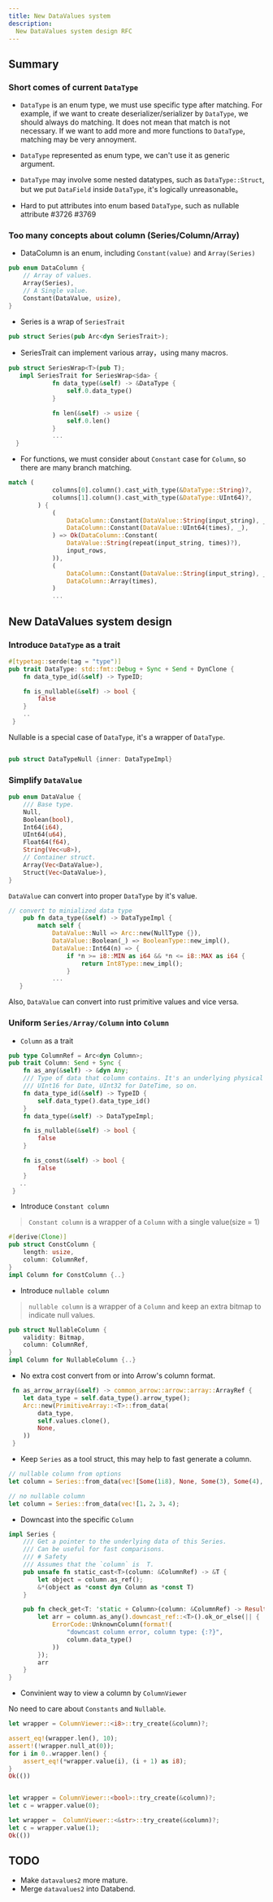 ```yaml
---
title: New DataValues system
description:
  New DataValues system design RFC
---
```


## Summary

### Short comes of current `DataType`


- `DataType` is an enum type, we must use specific type after matching. For example, if we want to create deserializer/serializer by `DataType`, we should always do matching. It does not mean that match is not necessary. If we want to add more and more functions to `DataType`, matching may be very annoyment.

- `DataType` represented as enum type, we can't use it as generic argument.

- `DataType` may involve some nested datatypes, such as `DataType::Struct`, but we put `DataField` inside `DataType`, it's logically unreasonable。

- Hard to put attributes into enum based `DataType`, such as nullable attribute #3726 #3769

### Too many concepts about column (Series/Column/Array)

-  DataColumn is an enum, including `Constant(value)` and `Array(Series)`
```rust
pub enum DataColumn {
    // Array of values.
    Array(Series),
    // A Single value.
    Constant(DataValue, usize),
}
```

- Series is a wrap of `SeriesTrait`
```rust
pub struct Series(pub Arc<dyn SeriesTrait>);
```

- SeriesTrait can implement various array，using many macros.

```rust
pub struct SeriesWrap<T>(pub T);
   impl SeriesTrait for SeriesWrap<$da> {
            fn data_type(&self) -> &DataType {
                self.0.data_type()
            }

            fn len(&self) -> usize {
                self.0.len()
            }
            ...
  }
```

- For functions, we must consider about `Constant` case for `Column`, so there are many branch matching.
```rust
match (
            columns[0].column().cast_with_type(&DataType::String)?,
            columns[1].column().cast_with_type(&DataType::UInt64)?,
        ) {
            (
                DataColumn::Constant(DataValue::String(input_string), _),
                DataColumn::Constant(DataValue::UInt64(times), _),
            ) => Ok(DataColumn::Constant(
                DataValue::String(repeat(input_string, times)?),
                input_rows,
            )),
            (
                DataColumn::Constant(DataValue::String(input_string), _),
                DataColumn::Array(times),
            )
            ...
```


## New DataValues system design


### Introduce `DataType` as a trait

```rust
#[typetag::serde(tag = "type")]
pub trait DataType: std::fmt::Debug + Sync + Send + DynClone {
    fn data_type_id(&self) -> TypeID;

    fn is_nullable(&self) -> bool {
        false
    }
    ..
 }
```

Nullable is a special case of `DataType`, it's a wrapper of `DataType`.

```rust

pub struct DataTypeNull {inner: DataTypeImpl}
```

### Simplify `DataValue`

```rust
pub enum DataValue {
    /// Base type.
    Null,
    Boolean(bool),
    Int64(i64),
    UInt64(u64),
    Float64(f64),
    String(Vec<u8>),
    // Container struct.
    Array(Vec<DataValue>),
    Struct(Vec<DataValue>),
}
```

`DataValue` can convert into proper `DataType` by it's value.

```rust
// convert to minialized data type
    pub fn data_type(&self) -> DataTypeImpl {
        match self {
            DataValue::Null => Arc::new(NullType {}),
            DataValue::Boolean(_) => BooleanType::new_impl(),
            DataValue::Int64(n) => {
                if *n >= i8::MIN as i64 && *n <= i8::MAX as i64 {
                    return Int8Type::new_impl();
                }
            ...
   }
```

Also, `DataValue` can convert into rust primitive values and vice versa.

### Uniform `Series/Array/Column` into `Column`

- `Column` as a trait

```rust
pub type ColumnRef = Arc<dyn Column>;
pub trait Column: Send + Sync {
    fn as_any(&self) -> &dyn Any;
    /// Type of data that column contains. It's an underlying physical type:
    /// UInt16 for Date, UInt32 for DateTime, so on.
    fn data_type_id(&self) -> TypeID {
        self.data_type().data_type_id()
    }
    fn data_type(&self) -> DataTypeImpl;

    fn is_nullable(&self) -> bool {
        false
    }

    fn is_const(&self) -> bool {
        false
    }
   ..
 }

```

- Introduce `Constant column`

> `Constant column` is a wrapper of a `Column` with a single value(size = 1)
```rust
#[derive(Clone)]
pub struct ConstColumn {
    length: usize,
    column: ColumnRef,
}
impl Column for ConstColumn {..}
```

- Introduce `nullable column`

> `nullable column` is a wrapper of a `Column` and keep an extra bitmap to indicate null values.

```rust
pub struct NullableColumn {
    validity: Bitmap,
    column: ColumnRef,
}
impl Column for NullableColumn {..}
```

- No extra cost convert from or into Arrow's column format.

```rust
 fn as_arrow_array(&self) -> common_arrow::arrow::array::ArrayRef {
    let data_type = self.data_type().arrow_type();
    Arc::new(PrimitiveArray::<T>::from_data(
        data_type,
        self.values.clone(),
        None,
    ))
 }
```

- Keep `Series` as a tool struct, this may help to fast generate a column.

```rust
// nullable column from options
let column = Series::from_data(vec![Some(1i8), None, Some(3), Some(4), Some(5)]);

// no nullable column
let column = Series::from_data(vec![1，2，3，4);
```

- Downcast into the specific `Column`
```rust
impl Series {
    /// Get a pointer to the underlying data of this Series.
    /// Can be useful for fast comparisons.
    /// # Safety
    /// Assumes that the `column` is  T.
    pub unsafe fn static_cast<T>(column: &ColumnRef) -> &T {
        let object = column.as_ref();
        &*(object as *const dyn Column as *const T)
    }

    pub fn check_get<T: 'static + Column>(column: &ColumnRef) -> Result<&T> {
        let arr = column.as_any().downcast_ref::<T>().ok_or_else(|| {
            ErrorCode::UnknownColumn(format!(
                "downcast column error, column type: {:?}",
                column.data_type()
            ))
        });
        arr
    }
}
```

- Convinient way to view a column by `ColumnViewer`

No need to care about `Constants` and `Nullable`.

```rust
let wrapper = ColumnViewer::<i8>::try_create(&column)?;

assert_eq!(wrapper.len(), 10);
assert!(!wrapper.null_at(0));
for i in 0..wrapper.len() {
    assert_eq!(*wrapper.value(i), (i + 1) as i8);
}
Ok(())


let wrapper = ColumnViewer::<bool>::try_create(&column)?;
let c = wrapper.value(0);

let wrapper =  ColumnViewer::<&str>::try_create(&column)?;
let c = wrapper.value(1);
Ok(())
```

## TODO

- Make `datavalues2` more mature.
- Merge `datavalues2` into Databend.
